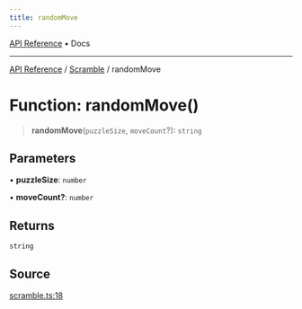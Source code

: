 ```yaml
---
title: randomMove
---
```


[API Reference](/docs/api/) • Docs

***

[API Reference](/docs/api/) / [Scramble](/docs/api/namespaces/Scramble/) / randomMove

# Function: randomMove()

> **randomMove**(`puzzleSize`, `moveCount`?): `string`

## Parameters

• **puzzleSize**: `number`

• **moveCount?**: `number`

## Returns

`string`

## Source

[scramble.ts:18](https://github.com/BrouxtForce/cubelib/blob/46235e0efd69874517537607aff50e6e913dc207/src/scramble.ts#L18)
